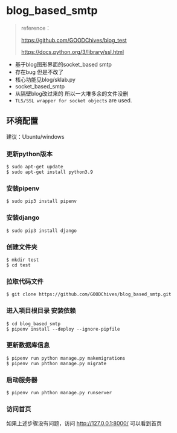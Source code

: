 # blog_based_smtp

> reference：
>
> https://github.com/GOODChives/blog_test 
>
> https://docs.python.org/3/library/ssl.html

+ 基于blog图形界面的socket_based smtp  
+ 存在bug 但是不改了  
+ 核心功能见blog/sklab.py  
+ socket_based_smtp
+ 从隔壁blog改过来的 所以一大堆多余的文件没删
+ `TLS/SSL wrapper for socket objects` are used.

## 环境配置

建议：Ubuntu/windows

### 更新python版本

```shell
$ sudo apt-get update
$ sudo apt-get install python3.9
```

### 安装pipenv

```shell
$ sudo pip3 install pipenv
```

### 安装django

```shell
$ sudo pip3 install django
```

### 创建文件夹

```shell
$ mkdir test
$ cd test
```

### 拉取代码文件

```shell
$ git clone https://github.com/GOODChives/blog_based_smtp.git
```

### 进入项目根目录 安装依赖

```shell
$ cd blog_based_smtp
$ pipenv install --deploy --ignore-pipfile
```

### 更新数据库信息

```shell
$ pipenv run python manage.py makemigrations
$ pipenv run phthon manage.py migrate
```

### 启动服务器

```shell
$ pipenv run phthon manage.py runserver
```

### 访问首页

如果上述步骤没有问题，访问 http://127.0.0.1:8000/ 可以看到首页
